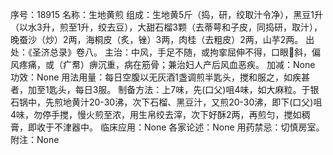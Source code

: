 序号：18915
名称：生地黄煎
组成：生地黄5斤（捣，研，绞取汁令净），黑豆1升（以水3升，煎至1升，绞去豆），大甜石榴3颗（去蒂萼和子皮，同捣研，取汁），晚蚕沙（炒）2两，海桐皮（炙，锉）3两，肉桂（去粗皮）2两，山芋2两。
出处：《圣济总录》卷八。
主治：中风，手足不随，或拘挛屈伸不得，口眼斜，偏风疼痛，或（疒帬）痹沉重，病在筋骨；兼治妇人产后风血恶疾。
加减：None
功效：None
用法用量：每日空腹以无灰酒1盏调煎半匙头，搅和服之，如疾甚者，加至1匙头，每日3服。
制备方法：上7味，先(口父)咀4味，如大麻粒。于银石锅中，先煎地黄汁20-30沸，次下石榴、黑豆汁，又煎20-30沸，即下(口父)咀4味，勿停手搅，慢火煎至浓，用生帛绞去滓，次下好酥2两，再煎匀，搅如稠膏，即收于不津器中。
临床应用：None
各家论述：None
用药禁忌：切慎房室。
附注：None
